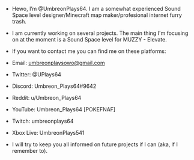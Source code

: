 - Hewo, I’m @UmbreonPlays64. I am a somewhat experienced Sound Space level designer/Minecraft map maker/profesional internet furry trash.

- I am currently working on several projects. The main thing I'm focusing on at the moment is a Sound Space level for MUZZY - Elevate.

- If you want to contact me you can find me on these platforms:
- Email: umbreonplaysowo@gmail.com
- Twitter: @UPlays64
- Discord: Umbreon_Plays64#9642
- Reddit: u/Umbreon_Plays64
- YouTube: Umbreon_Plays64 [POKEFNAF]
- Twitch: umbreonplays64
- Xbox Live: UmbreonPlays541

- I will try to keep you all informed on future projects if I can (aka, if I remember to).
